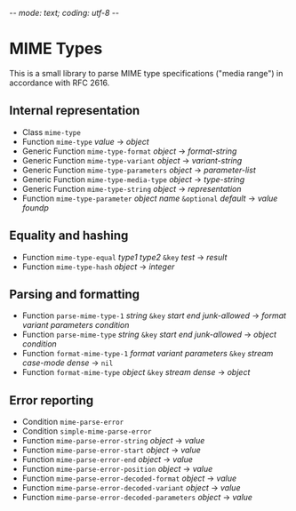 -*- mode: text; coding: utf-8 -*-

MIME Types
===========

This is a small library to parse MIME type specifications ("media range") in 
accordance with RFC 2616.

Internal representation
------------------------

- Class `mime-type`
- Function `mime-type` _value_ → _object_
- Generic Function `mime-type-format` _object_ → _format-string_
- Generic Function `mime-type-variant` _object_ → _variant-string_
- Generic Function `mime-type-parameters` _object_ → _parameter-list_
- Generic Function `mime-type-media-type` _object_ → _type-string_
- Generic Function `mime-type-string` _object_ → _representation_
- Function `mime-type-parameter` _object_ _name_ `&optional` _default_ → _value_ _foundp_

Equality and hashing
---------------------

- Function `mime-type-equal` _type1_ _type2_ `&key` _test_ → _result_
- Function `mime-type-hash` _object_ → _integer_

Parsing and formatting
-----------------------

- Function `parse-mime-type-1` _string_ `&key` _start_ _end_ _junk-allowed_ → _format_ _variant_ _parameters_ _condition_
- Function `parse-mime-type` _string_ `&key` _start_ _end_ _junk-allowed_ → _object_ _condition_
- Function `format-mime-type-1` _format_ _variant_ _parameters_ `&key` _stream_ _case-mode_ _dense_ → `nil`
- Function `format-mime-type` _object_ `&key` _stream_ _dense_ → _object_

Error reporting
----------------

- Condition `mime-parse-error`
- Condition `simple-mime-parse-error`
- Function `mime-parse-error-string` _object_ → _value_
- Function `mime-parse-error-start` _object_ → _value_
- Function `mime-parse-error-end` _object_ → _value_
- Function `mime-parse-error-position` _object_ → _value_
- Function `mime-parse-error-decoded-format` _object_ → _value_
- Function `mime-parse-error-decoded-variant` _object_ → _value_
- Function `mime-parse-error-decoded-parameters` _object_ → _value_


